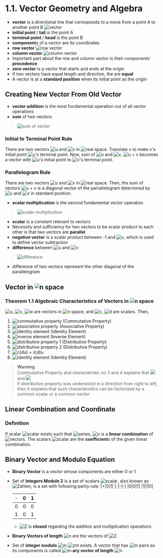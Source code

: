 # 1.1. Vector Geometry and Algebra
* **vector** is a directional line that corresponds to a move from a point A to another point B ![vector](https://latex.codecogs.com/gif.download?%5Coverrightarrow%7BAB%7D)
* **initial point** / **tail** is the point A
* **terminal point** / **head** is the point B
* **component**s of a vector are its coordinates
* **row vector** ![row vector](https://latex.codecogs.com/gif.download?%5Cbegin%7Bpmatrix%7D%203%20%26%202%20%5Cend%7Bpmatrix%7D)
* **column vector** ![column vector](https://latex.codecogs.com/gif.download?%5Cbinom%7B3%7D%7B2%7D)
* Important part about the row and column vector is their components' **precedence**
* **zero vector** is a vector that starts and ends at the origin
* If two vectors have equal length and direction, the are **equal**
* A vector is at a **standard position** when its initial point as the origin

## Creating New Vector From Old Vector
* **vector addition** is the most fundamental operation out of all vector operations
* **sum** of two vectors:
> ![sum of vector](https://latex.codecogs.com/gif.download?%5Ctextup%7Bu%7D%20+%20%5Ctextup%7Bv%7D%20%3D%20%5Cbegin%7Bbmatrix%7D%20u_%7B1%7D%20+%20v_%7B1%7D%20%26%20u_%7B2%7D%20+%20v_%7B2%7D%20%5Cend%7Bbmatrix%7D)

### Initial to Terminal Point Rule
There are two vectors ![u](https://latex.codecogs.com/gif.download?%5Ctextup%7Bu%7D) and ![v](https://latex.codecogs.com/gif.download?%5Ctextup%7Bv%7D) in ![real space](https://latex.codecogs.com/gif.download?%5Cmathbb%7BR%7D%5E%7B2%7D). Translate v to make v's initial point ![u](https://latex.codecogs.com/gif.download?%5Ctextup%7Bu%7D)'s terminal point. Now, sum of ![u](https://latex.codecogs.com/gif.download?%5Ctextup%7Bu%7D) and ![v](https://latex.codecogs.com/gif.download?%5Ctextup%7Bv%7D), ![u + v](https://latex.codecogs.com/gif.download?%5Ctextup%7Bu%7D%20+%20%5Ctextup%7Bv%7D%20%3D%20%5Cbegin%7Bbmatrix%7D%20u_%7B1%7D%20+%20v_%7B1%7D%20%26%20u_%7B2%7D%20+%20v_%7B2%7D%20%5Cend%7Bbmatrix%7D) becomes a vector with ![u](https://latex.codecogs.com/gif.download?%5Ctextup%7Bu%7D)'s initial point to ![v](https://latex.codecogs.com/gif.download?%5Ctextup%7Bv%7D)'s terminal point.

### Parallelogram Rule
There are two vectors ![u](https://latex.codecogs.com/gif.download?%5Ctextup%7Bu%7D) and ![v](https://latex.codecogs.com/gif.download?%5Ctextup%7Bv%7D) in ![real space](https://latex.codecogs.com/gif.download?%5Cmathbb%7BR%7D%5E%7B2%7D). Then, the sum of vectors ![u + v](https://latex.codecogs.com/gif.download?%5Ctextup%7Bu%7D%20+%20%5Ctextup%7Bv%7D) is a diagonal vector of the parrallelogram determined by ![u](https://latex.codecogs.com/gif.download?%5Ctextup%7Bu%7D) and ![v](https://latex.codecogs.com/gif.download?%5Ctextup%7Bv%7D) in standard position.

* **scalar multiplication** is the second fundamental vector operation
> ![scalar multiplication](https://latex.codecogs.com/gif.download?c%5Ctextup%7Bv%7D%20%3D%20c%5Cbegin%7Bbmatrix%7D%20v_%7B1%7D%20%26%20v_%7B2%7D%20%5Cend%7Bbmatrix%7D%20%3D%20%5Cbegin%7Bbmatrix%7D%20cv_%7B1%7D%20%26%20cv_%7B2%7D%20%5Cend%7Bbmatrix%7D)

* **scalar** is a constant relevant to vectors
* Necessity and sufficiency for two vectors to be scalar product to each other is that two vectors are **parallel**
* **negative vector** is a scalar product between -1 and ![v](https://latex.codecogs.com/gif.download?%5Ctextup%7Bv%7D), which is used to define vector subtraction
* **difference** between ![u](https://latex.codecogs.com/gif.download?%5Ctextup%7Bu%7D) and ![v](https://latex.codecogs.com/gif.download?%5Ctextup%7Bv%7D):
> ![difference](https://latex.codecogs.com/gif.download?%5Ctextup%7Bu%7D%20-%20%5Ctextup%7Bv%7D%20%3D%20%5Ctextup%7Bu%7D%20+%20%28-%5Ctextup%7Bv%7D%29)
* difference of two vectors represent the other diagonal of the parallelogram

## Vector in ![n space](https://latex.codecogs.com/gif.download?%5Clarge%20%5Cmathbb%7BR%7D%5En)

### Theorem 1.1 Algebraic Characteristics of Vectors in ![n space](https://latex.codecogs.com/gif.download?%5Cmathbb%7BR%7D%5En)
![u](https://latex.codecogs.com/gif.download?%5Ctextup%7Bu%7D), ![v](https://latex.codecogs.com/gif.download?%5Ctextup%7Bv%7D), ![w](https://latex.codecogs.com/gif.download?%5Ctextup%7Bw%7D) are vectors in ![n space](https://latex.codecogs.com/gif.download?%5Cmathbb%7BR%7D%5En), and ![c](https://latex.codecogs.com/gif.download?c), ![d](https://latex.codecogs.com/gif.download?d) are scalars. Then,
1. ![commutative property](https://latex.codecogs.com/gif.download?%5Ctextup%7Bu%20+%20v%20%3D%20v%20+%20u%7D) (Commutative Property)
2. ![associative property](https://latex.codecogs.com/gif.download?%5Ctextup%7B%28u%20+%20v%29%20+%20w%20%3D%20u%20+%20%28v%20+%20w%29%7D) (Associative Property)
3. ![identity element](https://latex.codecogs.com/gif.download?%5Ctextup%7Bu%20+%200%20%3D%20u%7D) (Identity Element)
4. ![inverse element](https://latex.codecogs.com/gif.download?%5Ctextup%7Bu%20+%20%28-u%29%20%3D%200%7D
) (Inverse Element)
5. ![distributive property 1](https://latex.codecogs.com/gif.download?c%5Ctextup%7B%28u%20+%20v%29%20%3D%20%7Dc%5Ctextpup%7Bu%7D%20+%20c%5Ctextup%7Bv%7D) (Distributive Property)
6. ![distributive property 2](https://latex.codecogs.com/gif.download?%28c%20+%20d%29%5Ctextup%7Bu%7D%20%3D%20c%5Ctextup%7Bu%7D%20+%20d%5Ctextup%7Bu%7D) (Distributive Property)
7. ![c(du) = (cd)u](https://latex.codecogs.com/gif.download?c%28d%5Ctextup%7Bu%7D%29%20%3D%20%28cd%29%5Ctextup%7Bu%7D)
8. ![identity element](https://latex.codecogs.com/gif.download?1%5Ctextup%7Bu%7D%20%3D%20%5Ctextup%7Bu%7D) (Identity Element)

> **Warning**<br>
> Commutative Property and characteristic no 3 and 4 explains that ![](https://latex.codecogs.com/gif.download?0%20+%20%5Ctextup%7Bu%7D%20%3D%20%5Ctextup%7Bu%7D) and ![](https://latex.codecogs.com/gif.download?-%5Ctextup%7Bu%7D%20+%20%5Ctextup%7Bu%7D%20%3D%200)<br>
> if distributive property was understood in a direction from right to left, then it explains that such characteristics can be factorized by a common scalar or a common vector

## Linear Combination and Coordinate
### Definition
If scalar ![scalar](https://latex.codecogs.com/gif.download?c_%7B1%7D%2C%20c_%7B2%7D%2C%20%5Ccdots%20%2C%20c_%7Bk%7D) exists such that ![series](https://latex.codecogs.com/gif.download?%5Ctextup%7Bv%7D%20%3D%20c_%7B1%7D%5Ctextup%7Bv%7D_1%20+%20c_%7B2%7D%5Ctextup%7Bv%7D_2%20+%20%5Ccdots%20+%20c_%7Bk%7D%5Ctextup%7Bv%7D0_k), ![v](https://latex.codecogs.com/gif.download?%5Ctextup%7Bv%7D) is a **linear combination** of ![vectors](https://latex.codecogs.com/gif.download?%5Ctextup%7Bv%7D_1%2C%20%5Ctextup%7Bv%7D_2%2C%20%5Ccdots%20%2C%20%5Ctextup%7Bv%7D_k). The scalars ![scalar](https://latex.codecogs.com/gif.download?c_%7B1%7D%2C%20c_%7B2%7D%2C%20%5Ccdots%20%2C%20c_%7Bk%7D) are the **coefficient**s of the given linear combination.

## Binary Vector and Modulo Equation
* **Binary Vector** is a vector whose components are either 0 or 1
* Set of **Integers Modulo 2** is a set of scalars ![scalar](https://latex.codecogs.com/gif.download?%5Cbegin%7BBmatrix%7D%200%2C%261%20%5Cend%7BBmatrix%7D), also known as ![Zahlen](https://latex.codecogs.com/gif.download?%5Cmathbb%7BZ%7D_%7B2%7D), is a set with following parity rule:
	|+|0|1|
	|-|-|-|
	|0|0|1|
	|1|1|0|

	|·|0|1|
	|-|-|-|
	|0|0|0|
	|1|0|1|
	* ![Z](https://latex.codecogs.com/gif.download?%5Cmathbb%7BZ%7D_%7B2%7D%5E%7Bn%7D) is **closed** regarding the addition and multiplication operations
* **Binary Vectors of length** ![n](https://latex.codecogs.com/gif.download?n) are the vectors of ![Z](https://latex.codecogs.com/gif.download?%5Cmathbb%7BZ%7D_%7B2%7D%5E%7Bn%7D).
* Set of **integer modulo** ![m](https://latex.codecogs.com/gif.download?m) ![zm](https://latex.codecogs.com/gif.download?%5Cmathbb%7BZ%7D_%7Bm%7D) exists. A vector that has ![m](https://latex.codecogs.com/gif.download?m) pairs as its components is called ![m](https://latex.codecogs.com/gif.download?m)**-ary vector of length** ![n](https://latex.codecogs.com/gif.download?n).